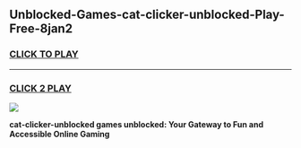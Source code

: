 
## Unblocked-Games-cat-clicker-unblocked-Play-Free-8jan2
<h3>
<a href="https://premium76.site?title=cat-clicker-unblocked&ref=12A">CLICK TO PLAY</a></h3>
<hr>

<h3>
<a href="https://premium76.site?title=cat-clicker-unblocked&ref=12A">CLICK 2 PLAY</a>
  
</h3>

<a href="https://premium76.site?title=cat-clicker-unblocked&ref=12A"><img src="https://clearcache.store/games.png"></a>


**cat-clicker-unblocked games unblocked: Your Gateway to Fun and Accessible Online Gaming**

